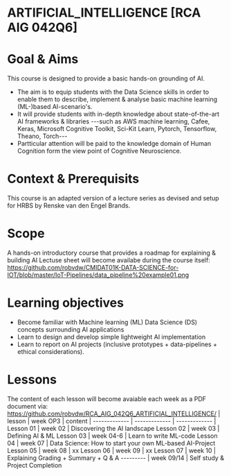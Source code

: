 # ARTIFICIAL_INTELLIGENCE [RCA AIG 042Q6]
# Goal & Aims
This course is designed to provide a basic hands-on grounding of AI.

* The aim is to equip students with the Data Science skills in order to enable them to describe, implement & analyse basic machine learning (ML-)based AI-scenario's. 
* It will provide students with in-depth knowledge about state-of-the-art AI frameworks & libraries ---such as AWS machine learning, Cafee, Keras, Microsoft Cognitive Toolkit, Sci-Kit Learn, Pytorch, Tensorflow, Theano, Torch--- 
* Partticular attention will be paid to the knowledge domain of Human Cognition form the view point of Cognitive Neuroscience.

# Context & Prerequisits
This course is an adapted version of a lecture series as devised and setup for HRBS by Renske van den Engel Brands.


# Scope
A hands-on introductory course that provides a roadmap for explaining & building AI 
Lectuse sheet will become availabe during the course itself: https://github.com/robvdw/CMIDAT01K-DATA-SCIENCE-for-IOT/blob/master/IoT-Pipelines/data_pipeline%20example01.png

# Learning objectives
* Become familiar with Machine learning (ML) Data Science (DS) concepts surrounding AI applications
* Learn to design and develop simple lightweight AI implementation
* Learn to report on AI projects (inclusive prototypes + data-pipelines + ethical considerations).

# Lessons
The content of each lesson will become avaiable each week as a PDF document via: https://github.com/robvdw/RCA_AIG_042Q6_ARTIFICIAL_INTELLIGENCE/
| lesson  | week OP3 | content
| ------------- | ------------- | ------------- |
Lesson 01 |  week 02	| Discovering the AI landscape
Lesson 02 |  week 03 	| Defining AI & ML
Lesson 03 |  week 04-6 	| Learn to write ML-code
Lesson 04 |  week 07 	| Data Science: How to start your own ML-based AI-Project
Lesson 05 |  week 08 	| xx
Lesson 06 |  week 09 	| xx
Lesson 07 |  week 10 	| Explaining Grading + Summary + Q & A
--------- |  week 09/14 	| Self study & Project Completion
